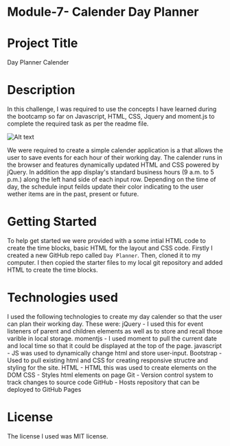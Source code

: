 # Module-7- Calender Day Planner 
 
# Project Title
Day Planner Calender 

# Description
In this challenge, I was required to use the concepts I have learned during the bootcamp so far on Javascript, HTML, CSS, Jquery and moment.js to complete the required task as per the readme file. 

![Alt text](../../OneDrive/Pictures/Screenshots/day%20planner.png)

We were required to create a simple calender application is a that allows the user to save events for each hour of their working day. The calender runs in the browser and features dynamically updated HTML and CSS powered by jQuery. In addition the app display's standard business hours (9 a.m. to 5 p.m.) along the left hand side of each input row. Depending on the time of day, the schedule input feilds update their color indicating to the user wether items are in the past, present or future.

# Getting Started
To help get started we were provided with a some intial HTML code to create the time blocks, basic HTML for the layout and CSS code. 
Firstly I created a new GitHub repo called `Day Planner`. Then, cloned it to my computer. I then copied the starter files to my local git repository and added HTML to create the time blocks.

# Technologies used 
I used the following technologies to create my day calender so that the user can plan their working day. These were: 
jQuery - I used this for event listeners of parent and children elements as well as to store and recall those varible in local storage.
momentjs - I used moment to pull the current date and local time so that it could be displayed at the top of the page.
javascript - JS was used to dynamically change html and store user-input.
Bootstrap - Used to pull existing html and CSS for creating responsive structre and styling for the site.
HTML - HTML  this was used to create elements on the DOM
CSS - Styles html elements on page
Git - Version control system to track changes to source code
GitHub - Hosts repository that can be deployed to GitHub Pages

# License 
The license I used was MIT license. 